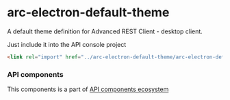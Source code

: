 # arc-electron-default-theme

A default theme definition for Advanced REST Client - desktop client.

Just include it into the API console project

```html
<link rel="import" href="../arc-electron-default-theme/arc-electron-default-theme.html">
```

### API components

This components is a part of [API components ecosystem](https://elements.advancedrestclient.com/)
